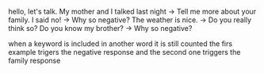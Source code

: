 
hello, let's talk.
My mother and I talked last night -> Tell me more about your family.
I said no! -> Why so negative?
The weather is nice. -> Do you really think so?
Do you know my brother? -> Why so negative?

when a keyword is included in another word it is still counted
the firs example trigers the negative response and the second one triggers the family response


